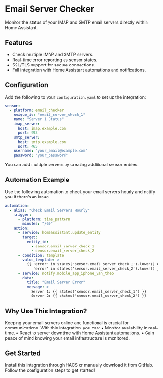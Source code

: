 # Email Server Checker

Monitor the status of your IMAP and SMTP email servers directly within Home Assistant.

## Features
- Check multiple IMAP and SMTP servers.
- Real-time error reporting as sensor states.
- SSL/TLS support for secure connections.
- Full integration with Home Assistant automations and notifications.

## Configuration
Add the following to your `configuration.yaml` to set up the integration:

```yaml
sensor:
  - platform: email_checker
    unique_id: "email_server_check_1"
    name: "Server 1 Status"
    imap_server:
      host: imap.example.com
      port: 993
    smtp_server:
      host: smtp.example.com
      port: 465
    username: "your_email@example.com"
    password: "your_password"
```
You can add multiple servers by creating additional sensor entries.

## Automation Example

Use the following automation to check your email servers hourly and notify you if there’s an issue:

```yaml
automation:
  - alias: "Check Email Servers Hourly"
    trigger:
      - platform: time_pattern
        minutes: "/60"
    action:
      - service: homeassistant.update_entity
        target:
          entity_id:
            - sensor.email_server_check_1
            - sensor.email_server_check_2
      - condition: template
        value_template: >
          {{ 'error' in states('sensor.email_server_check_1').lower() or
             'error' in states('sensor.email_server_check_2').lower() }}
      - service: notify.mobile_app_iphone_van_theo
        data:
          title: "Email Server Error"
          message: >
            Server 1: {{ states('sensor.email_server_check_1') }}
            Server 2: {{ states('sensor.email_server_check_2') }}
```

## Why Use This Integration?

Keeping your email servers online and functional is crucial for communications. With this integration, you can:
	•	Monitor availability in real-time.
	•	React to server downtime with Home Assistant automations.
	•	Gain peace of mind knowing your email infrastructure is monitored.

## Get Started

Install this integration through HACS or manually download it from GitHub. Follow the configuration steps to get started!
